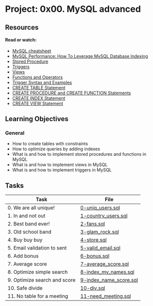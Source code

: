# Project: 0x00. MySQL advanced

## Resources

#### Read or watch:

- [MySQL cheatsheet](https://intranet.alxswe.com/rltoken/8w9di_hk19DIMSBEV3EayQ)
- [MySQL Performance: How To Leverage MySQL Database Indexing](https://intranet.alxswe.com/rltoken/2GJbZ48zRPA70o2YhTdH7g)
- [Stored Procedure](https://intranet.alxswe.com/rltoken/K180X2OCzb6gzPngjn-EIg)
- [Triggers](https://intranet.alxswe.com/rltoken/cJ1qA4o-rRm4rWIsqYKSZg)
- [Views](https://intranet.alxswe.com/rltoken/vHg1z3UAOcWMvOt8xZHeiA)
- [Functions and Operators](https://intranet.alxswe.com/rltoken/g-c1m6iljScpi4LeqxBRqQ)
- [Trigger Syntax and Examples](https://intranet.alxswe.com/rltoken/gLVwKjQfRL0Jr_nWqAS7VQ)
- [CREATE TABLE Statement](https://intranet.alxswe.com/rltoken/X789nJ22H6HVh1uCQPl0lg)
- [CREATE PROCEDURE and CREATE FUNCTION Statements](https://intranet.alxswe.com/rltoken/mfrWMt1KL3NHXblJykMgZg)
- [CREATE INDEX Statement](https://intranet.alxswe.com/rltoken/oCu8Rg9WfKyF4BhTt8dZGQ)
- [CREATE VIEW Statement](https://intranet.alxswe.com/rltoken/FEZNlZFKZmD1ISnLINkCwQ)

## Learning Objectives

### General

- How to create tables with constraints
- How to optimize queries by adding indexes
- What is and how to implement stored procedures and functions in MySQL
- What is and how to implement views in MySQL
- What is and how to implement triggers in MySQL

## Tasks

| Task                         | File                                               |
| ---------------------------- | -------------------------------------------------- |
| 0. We are all unique!        | [0-uniq_users.sql](./0-uniq_users.sql)             |
| 1. In and not out            | [1-country_users.sql](./1-country_users.sql)       |
| 2. Best band ever!           | [2-fans.sql](./2-fans.sql)                         |
| 3. Old school band           | [3-glam_rock.sql](./3-glam_rock.sql)               |
| 4. Buy buy buy               | [4-store.sql](./4-store.sql)                       |
| 5. Email validation to sent  | [5-valid_email.sql](./5-valid_email.sql)           |
| 6. Add bonus                 | [6-bonus.sql](./6-bonus.sql)                       |
| 7. Average score             | [7-average_score.sql](./7-average_score.sql)       |
| 8. Optimize simple search    | [8-index_my_names.sql](./8-index_my_names.sql)     |
| 9. Optimize search and score | [9-index_name_score.sql](./9-index_name_score.sql) |
| 10. Safe divide              | [10-div.sql](./10-div.sql)                         |
| 11. No table for a meeting   | [11-need_meeting.sql](./11-need_meeting.sql)       |
